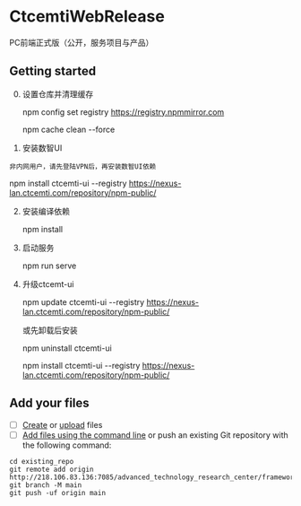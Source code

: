 # CtcemtiWebRelease

PC前端正式版（公开，服务项目与产品）

## Getting started

0. 设置仓库并清理缓存
   
   npm config set registry https://registry.npmmirror.com

   npm cache clean --force

1. 安装数智UI
   
  ``非内网用户，请先登陆VPN后，再安装数智UI依赖``
   
   npm install ctcemti-ui --registry https://nexus-lan.ctcemti.com/repository/npm-public/

2. 安装编译依赖
   
   npm install

3. 启动服务
   
   npm run serve

4. 升级ctcemt-ui
   
   npm update ctcemti-ui --registry https://nexus-lan.ctcemti.com/repository/npm-public/

   或先卸载后安装
   
   npm uninstall ctcemti-ui

   npm install ctcemti-ui --registry https://nexus-lan.ctcemti.com/repository/npm-public/


## Add your files

- [ ] [Create](https://docs.gitlab.com/ee/user/project/repository/web_editor.html#create-a-file) or [upload](https://docs.gitlab.com/ee/user/project/repository/web_editor.html#upload-a-file) files
- [ ] [Add files using the command line](https://docs.gitlab.com/ee/gitlab-basics/add-file.html#add-a-file-using-the-command-line) or push an existing Git repository with the following command:

```
cd existing_repo
git remote add origin http://218.106.83.136:7085/advanced_technology_research_center/frameworks/CtcemtiWebRelease.git
git branch -M main
git push -uf origin main
```
